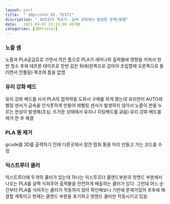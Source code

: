 ```yaml
---
layout: post
title:  " 3Dprinter 02. TEST1"
discription: " 3d프린터 적응기. 출력 과정에서 발생한 문제/해결"
date:   2021-04-07 13:11:00 +0700
categories: [3DPrinter]
---
```


### 노즐 셈
노즐과 PLA공급로로 가면서 작은 틈으로 PLA가 세어나와 출력물에 영향을 끼쳐서 한번 청소 후에 
테프론 테이프로 한번 감은 뒤에(왼쪽으로 감아야 조립할때 오른쪽으로 돌리면서 안풀림) 꽉조여 틈을 없앰 

### 유리 강화 베드
유리 강화 베드를 사서 PLA의 접착력을 도와서 구매를 하게 됐는데 유리판이 AUTO레벨링 센서가 금속을 인식못하게 만들어
레벨링 센서가 발생하지 않아서 노즐이 판을 누르는 현상이 발생해(조심: 뜨거운 상태에서 유리나 히팅베드를 긁음)
유리 강화 베드를 제거 한 후 해결

### PLA 똥 제거
gcode를 3D를 출력하기 전에 다른곳에서 잠깐 멈춰 똥을 미리 만들고 가는 코드를 수정

### 익스트루더 쿨러
익스트루더에 두개의 쿨러가 있는데 하나는 익스투르더 쿨엔드부분과 핫엔드 부분에서 나오는 PLA를 살짝 식혀주어 
출력물을 안전하게 배출하는 쿨러가 있다. 그런데 어느 순간부터 PLA를 식혀주는 쿨러가 작동하지 않아 확인해보니 
기판에 문제가있어 추후에 해결할 계획이고 현재는 쿨엔드 부분을 포기하고 핫엔드 쿨러만 작동시키고 있음

